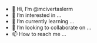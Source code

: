 - 👋 Hi, I’m @mcivertaslerm
- 👀 I’m interested in ...
- 🌱 I’m currently learning ...
- 💞️ I’m looking to collaborate on ...
- 📫 How to reach me ...

<!---
mcivertaslerm/mcivertaslerm is a ✨ special ✨ repository because its `README.md` (this file) appears on your GitHub profile.
You can click the Preview link to take a look at your changes.
--->
